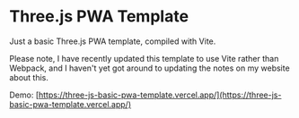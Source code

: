 # Three.js PWA Template
Just a basic Three.js PWA template, compiled with Vite.

Please note, I have recently updated this template to use Vite rather than Webpack, and I haven't yet got around to updating the notes on my website about this.

Demo: [https://three-js-basic-pwa-template.vercel.app/](https://three-js-basic-pwa-template.vercel.app/)
